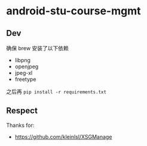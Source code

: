 # android-stu-course-mgmt

## Dev
确保 brew 安装了以下依赖
- libpng
- openjpeg
- jpeg-xl
- freetype

之后再 `pip install -r requirements.txt`

## Respect
Thanks for:
- https://github.com/kleinlsl/XSGManage

